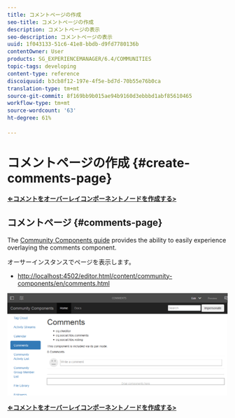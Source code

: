 ```yaml
---
title: コメントページの作成
seo-title: コメントページの作成
description: コメントページの表示
seo-description: コメントページの表示
uuid: 1f043133-51c6-41e8-bbdb-d9fd7780136b
contentOwner: User
products: SG_EXPERIENCEMANAGER/6.4/COMMUNITIES
topic-tags: developing
content-type: reference
discoiquuid: b3cb8f12-197e-4f5e-bd7d-70b55e76b0ca
translation-type: tm+mt
source-git-commit: 8f169bb9b015ae94b9160d3ebbbd1abf85610465
workflow-type: tm+mt
source-wordcount: '63'
ht-degree: 61%

---
```



# コメントページの作成 {#create-comments-page}

**[⇐コメントをオーバーレイコンポーネントノードを](overlay-comments.md)[作成する>](overlay-create-nodes.md)**

## コメントページ {#comments-page}

The [Community Components guide](components-guide.md) provides the ability to easily experience overlaying the comments component.

オーサーインスタンスでページを表示します。

* [http://localhost:4502/editor.html/content/community-components/en/comments.html](http://localhost:4502/editor.html/content/community-components/en/comments.html)

![chlimage_1-125](assets/chlimage_1-125.png)

**[⇐コメントをオーバーレイコンポーネントノードを](overlay-comments.md)[作成する>](overlay-create-nodes.md)**